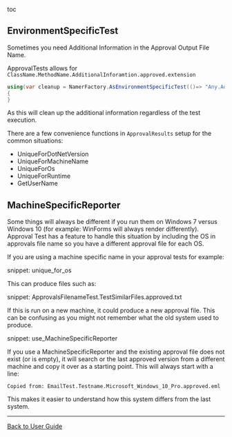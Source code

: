 toc


## EnvironmentSpecificTest

Sometimes you need Additional Information in the Approval Output File Name.

ApprovalTests allows for `ClassName.MethodName.AdditionalInforamtion.approved.extension`

```cs
using(var cleanup = NamerFactory.AsEnvironmentSpecificTest(()=> "Any.Additional.Data"))
{
}
```

As this will clean up the additional information regardless of the test execution.

There are a few convenience functions in `ApprovalResults` setup for the common situations:

 * UniqueForDotNetVersion
 * UniqueForMachineName
 * UniqueForOs
 * UniqueForRuntime
 * GetUserName


## MachineSpecificReporter

Some things will always be different if you run them on Windows 7 versus Windows 10 (for example: WinForms will always render differently). Approval Test has a feature to handle this situation by including the OS in approvals file name so you have a different approval file for each OS.

If you are using a machine specific name in your approval tests
for example:

snippet: unique_for_os

This can produce files such as:

snippet: ApprovalsFilenameTest.TestSimilarFiles.approved.txt

If this is run on a new machine, it could produce a new approval file. This can be confusing as you might not remember what the old system used to produce.

snippet: use_MachineSpecificReporter

If you use a MachineSpecificReporter and the existing approval file does not exist (or is empty), it will search or the last approved version from a different machine and copy it over as a starting point. This will always start with a line:

```
Copied from: EmailTest.Testname.Microsoft_Windows_10_Pro.approved.eml
```

This makes it easier to understand how this system differs from the last system.


---

[Back to User Guide](readme.md#top)